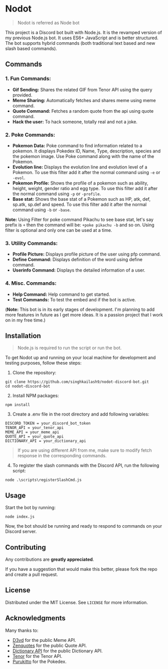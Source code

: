 # Nodot

> Nodot is referred as Node bot

This project is a Discord bot built with Node.js. It is the revamped version of my previous Node.js bot. It uses ES6+ JavaScript and is better structured. The bot supports hybrid commands (both traditional text based and new slash based commands).

## Commands

### 1. Fun Commands:

- **Gif Sending:** Shares the related GIF from Tenor API using the query provided.
- **Meme Sharing:** Automatically fetches and shares meme using meme command.
- **Quote Command:** Fetches a random quote from the api using quote command.
- **Hack the user:** To hack someone, totally real and not a joke.

### 2. Poke Commands:

- **Pokemon Data:** Poke command to find information related to a pokemon. It displays Pokedex ID, Name, Type, description, species and the pokemon image. Use Poke command along with the name of the Pokemon.
- **Evolution line:** Displays the evolution line and evolution level of a Pokemon. To use this filter add it after the normal command using `-e` or `-evol`.
- **Pokemon Profile:** Shows the profile of a pokemon such as ability, height, weight, gender ratio and egg type. To use this filter add it after the normal command using `-p` or `-profile`.
- **Base stat:** Shows the base stat of a Pokemon such as HP, atk, def, sp.atk, sp.def and speed. To use this filter add it after the normal command using `-b` or `-base`.

**Note:** Using Filter for poke command Pikachu to see base stat, let's say prefix is `+` then the command will be: `+poke pikachu -b` and so on. Using filter is optional and only one can be used at a time.

### 3. Utility Commands:

- **Profile Picture:** Displays profile picture of the user using pfp command.
- **Define Command:** Displays definition of the word using define command.
- **Userinfo Command:** Displays the detailed information of a user.

### 4. Misc. Commands:

- **Help Command:** Help command to get started.
- **Test Commands:** To test the embed and if the bot is active.


(**Note:** This bot is in its early stages of development. I'm planning to add more features in future as I get more ideas. It is a passion project that I work on in my free time.)


## Installation

> Node.js is required to run the script or run the bot.

To get Nodot up and running on your local machine for development and testing purposes, follow these steps:

1. Clone the repository:

```
git clone https://github.com/singhkailash9/nodot-discord-bot.git
cd nodot-discord-bot
```

2. Install NPM packages:

```
npm install
```

3. Create a .env file in the root directory and add following variables:

```
DISCORD_TOKEN = your_discord_bot_token
TENOR_API = your_tenor_api
MEME_API = your_meme_api
QUOTE_API = your_quote_api
DICTIONARY_API = your_dictionary_api
```
> If you are using different API from me, make sure to modify fetch response in the corresponding commands.

4. To register the slash commands with the Discord API, run the following script:
```
node .\scripts\registerSlashCmd.js
```

## Usage

Start the bot by running:
```
node index.js
```

Now, the bot should be running and ready to respond to commands on your Discord server.


## Contributing

Any contributions are **greatly appreciated**.

If you have a suggestion that would make this better, please fork the repo and create a pull request.

## License

Distributed under the MIT License. See `LICENSE` for more information.

## Acknowledgments

Many thanks to:

- [D3vd](https://github.com/D3vd) for the public Meme API.
- [Zenquotes](https://zenquotes.io/) for the public Quote API.
- [Dictionary API](https://dictionaryapi.dev/) for the public Dictionary API.
- [Tenor](https://tenor.com/) for the Tenor API.
- [Purukitto](https://github.com/Purukitto) for the Pokedex.